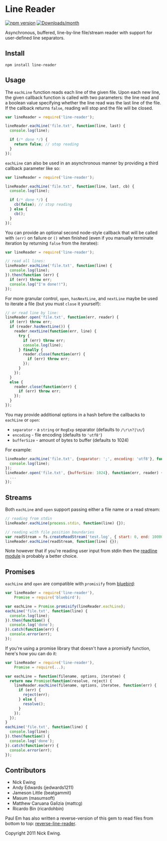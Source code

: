 Line Reader
===========
[![npm version](https://img.shields.io/npm/v/line-reader.svg)](https://www.npmjs.com/package/line-reader)
[![Downloads/month](https://img.shields.io/npm/dm/line-reader.svg)](https://www.npmjs.com/package/line-reader)

Asynchronous, buffered, line-by-line file/stream reader with support for
user-defined line separators.

Install
-------

`npm install line-reader`

Usage
-----

The `eachLine` function reads each line of the given file.  Upon each new line,
the given callback function is called with two parameters: the line read and a
boolean value specifying whether the line read was the last line of the file.
If the callback returns `false`, reading will stop and the file will be closed.

```javascript
var lineReader = require('line-reader');

lineReader.eachLine('file.txt', function(line, last) {
  console.log(line);

  if (/* done */) {
    return false; // stop reading
  }
});
```

`eachLine` can also be used in an asynchronous manner by providing a third
callback parameter like so:

```javascript
var lineReader = require('line-reader');

lineReader.eachLine('file.txt', function(line, last, cb) {
  console.log(line);

  if (/* done */) {
    cb(false); // stop reading
  } else {
    cb();
  }
});
```

You can provide an optional second node-style callback that will be called with
`(err)` on failure or `()` when finished (even if you manually terminate iteration
by returning `false` from the iteratee):

```javascript
var lineReader = require('line-reader');

// read all lines:
lineReader.eachLine('file.txt', function(line) {
  console.log(line);
}).then(function (err) {
  if (err) throw err;
  console.log("I'm done!!");
});
```

For more granular control, `open`, `hasNextLine`, and `nextLine` maybe be used
to iterate a file (but you must `close` it yourself):

```javascript
// or read line by line:
lineReader.open('file.txt', function(err, reader) {
  if (err) throw err;
  if (reader.hasNextLine()) {
    reader.nextLine(function(err, line) {
      try {
        if (err) throw err;
        console.log(line);
      } finally {
        reader.close(function(err) {
          if (err) throw err;
        });
      }
    });
  }
  else {
    reader.close(function(err) {
      if (err) throw err;
    });
  }
});
```

You may provide additional options in a hash before the callbacks to `eachLine` or `open`:
* `separator`   - a `string` or `RegExp` separator (defaults to `/\r\n?|\n/`)
* `encoding`    - file encoding (defaults to `'utf8'`)
* `bufferSize`  - amount of bytes to buffer (defaults to 1024)

For example:

```javascript
lineReader.eachLine('file.txt', {separator: ';', encoding: 'utf8'}, function(line, last, cb) {
  console.log(line);
});
lineReader.open('file.txt', {bufferSize: 1024}, function(err, reader) {
  ...
});
```

Streams
-------

Both `eachLine` and `open` support passing either a file name or a read stream:

```javascript
// reading from stdin
lineReader.eachLine(process.stdin, function(line) {});

// reading with file position boundaries
var readStream = fs.createReadStream('test.log', { start: 0, end: 10000 });
lineReader.eachLine(readStream, function(line) {});
```

Note however that if you're reading user input from stdin then the
[readline module](https://nodejs.org/api/readline.html) is probably a better choice.

Promises
--------

`eachLine` and `open` are compatible with `promisify` from [bluebird](https://github.com/petkaantonov/bluebird/blob/master/API.md#promisepromisifyfunction-nodefunction--dynamic-receiver---function):

```javascript
var lineReader = require('line-reader'),
    Promise = require('bluebird');

var eachLine = Promise.promisify(lineReader.eachLine);
eachLine('file.txt', function(line) {
  console.log(line);
}).then(function() {
  console.log('done');
}).catch(function(err) {
  console.error(err);
});
```

If you're using a promise library that doesn't have a promisify function, here's how you can do it:

```javascript
var lineReader = require('line-reader'),
    Promise = require(...);

var eachLine = function(filename, options, iteratee) {
  return new Promise(function(resolve, reject) {
    lineReader.eachLine(filename, options, iteratee, function(err) {
      if (err) {
        reject(err);
      } else {
        resolve();
      }
    });
  });
}
eachLine('file.txt', function(line) {
  console.log(line);
}).then(function() {
  console.log('done');
}).catch(function(err) {
  console.error(err);
});
```

Contributors
------------

* Nick Ewing
* Andy Edwards (jedwards1211)
* Jameson Little (beatgammit)
* Masum (masumsoft)
* Matthew Caruana Galizia (mattcg)
* Ricardo Bin (ricardohbin)

Paul Em has also written a reverse-version of this gem to read files from bottom to top: [reverse-line-reader](https://github.com/paul-em/reverse-line-reader).

Copyright 2011 Nick Ewing.
